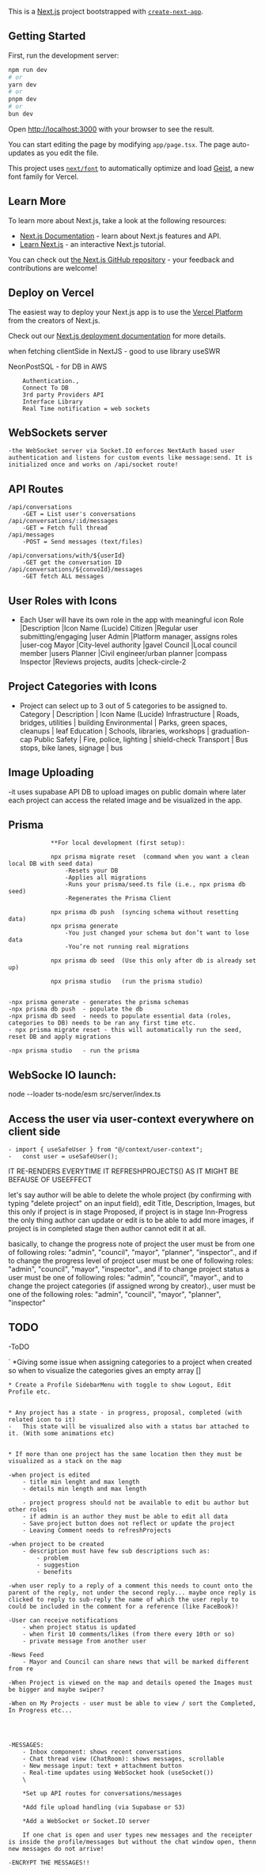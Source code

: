 This is a [Next.js](https://nextjs.org) project bootstrapped with [`create-next-app`](https://nextjs.org/docs/app/api-reference/cli/create-next-app).

## Getting Started

First, run the development server:

```bash
npm run dev
# or
yarn dev
# or
pnpm dev
# or
bun dev
```

Open [http://localhost:3000](http://localhost:3000) with your browser to see the result.

You can start editing the page by modifying `app/page.tsx`. The page auto-updates as you edit the file.

This project uses [`next/font`](https://nextjs.org/docs/app/building-your-application/optimizing/fonts) to automatically optimize and load [Geist](https://vercel.com/font), a new font family for Vercel.

## Learn More

To learn more about Next.js, take a look at the following resources:

- [Next.js Documentation](https://nextjs.org/docs) - learn about Next.js features and API.
- [Learn Next.js](https://nextjs.org/learn) - an interactive Next.js tutorial.

You can check out [the Next.js GitHub repository](https://github.com/vercel/next.js) - your feedback and contributions are welcome!

## Deploy on Vercel

The easiest way to deploy your Next.js app is to use the [Vercel Platform](https://vercel.com/new?utm_medium=default-template&filter=next.js&utm_source=create-next-app&utm_campaign=create-next-app-readme) from the creators of Next.js.

Check out our [Next.js deployment documentation](https://nextjs.org/docs/app/building-your-application/deploying) for more details.

when fetching clientSide in NextJS - good to use library useSWR

NeonPostSQL - for DB in AWS

        Authentication.,
        Connect To DB
        3rd party Providers API
        Interface Library
        Real Time notification = web sockets
## WebSockets server
    -the WebSocket server via Socket.IO enforces NextAuth based user authentication and listens for custom events like message:send. It is initialized once and works on /api/socket route!

## API Routes
    /api/conversations 
        -GET = List user's conversations
    /api/conversations/:id/messages
        -GET = Fetch full thread
    /api/messages
        -POST = Send messages (text/files)

    /api/conversations/with/${userId} 
        -GET get the conversation ID
    /api/conversations/${convoId}/messages 
        -GET fetch ALL messages
## User Roles with Icons

- Each User will have its own role in the app with meaningful icon
  Role |Description |Icon Name (Lucide)
  Citizen |Regular user submitting/engaging |user
  Admin |Platform manager, assigns roles |user-cog
  Mayor |City-level authority |gavel
  Council |Local council member |users
  Planner |Civil engineer/urban planner |compass
  Inspector |Reviews projects, audits |check-circle-2

## Project Categories with Icons

- Project can select up to 3 out of 5 categories to be assigned to.
  Category | Description | Icon Name (Lucide)
  Infrastructure | Roads, bridges, utilities | building
  Environmental | Parks, green spaces, cleanups | leaf
  Education | Schools, libraries, workshops | graduation-cap
  Public Safety | Fire, police, lighting | shield-check
  Transport | Bus stops, bike lanes, signage | bus

## Image Uploading

-it uses supabase API DB to upload images on public domain where later each project can access the related image and be visualized in the app.

## Prisma

                **For local development (first setup):

                npx prisma migrate reset  (command when you want a clean local DB with seed data)
                    -Resets your DB
                    -Applies all migrations
                    -Runs your prisma/seed.ts file (i.e., npx prisma db seed)
                    -Regenerates the Prisma Client

                npx prisma db push  (syncing schema without resetting data)
                npx prisma generate
                    -You just changed your schema but don’t want to lose data
                    -You’re not running real migrations

                npx prisma db seed  (Use this only after db is already set up)

                npx prisma studio   (run the prisma studio)


    -npx prisma generate - generates the prisma schemas
    -npx prisma db push  - populate the db
    -npx prisma db seed  - needs to populate essential data (roles, categories to DB) needs to be ran any first time etc.
    - npx prisma migrate reset - this will automatically run the seed, reset DB and apply migrations

    -npx prisma studio   - run the prisma 
    
## WebSocke IO launch:
 node --loader ts-node/esm src/server/index.ts

## Access the user via user-context everywhere on client side

    - import { useSafeUser } from "@/context/user-context";
    -   const user = useSafeUser();

IT RE-RENDERS EVERYTIME IT REFRESHPROJECTS() AS IT MIGHT BE BEFAUSE OF USEEFFECT

let's say author will be able to delete the whole project (by confirming with typing "delete project" on an input field), edit Title, Description, Images, but this only if project is in stage Proposed, if project is in stage Inn-Progress the only thing author can update or edit is to be able to add more images, if project is in completed stage then author cannot edit it at all.


basically, to change the progress note of project the user must be from one of following roles:
"admin", "council", "mayor", "planner", "inspector".,
and if to change the progress level of project user must be one of following roles:
"admin", "council", "mayor", "inspector".,
and if to change project status a user must be one of following roles:
"admin", "council", "mayor".,
and to change the project categories (if assigned wrong by creator)., user must be one of the following roles:
"admin", "council", "mayor", "planner", "inspector"


## TODO
-ToDO

` \*Giving some issue when assigning categories to a project when created so when to visualize the categories gives an empty array []

    * Create a Profile SidebarMenu with toggle to show Logout, Edit Profile etc.


    * Any project has a state - in progress, proposal, completed (with related icon to it)
    -   This state will be visualized also with a status bar attached to it. (With some animations etc)


    * If more than one project has the same location then they must be visualized as a stack on the map

    -when project is edited
        - title min lenght and max length
        - details min length and max length

        - project progress should not be available to edit bu author but other roles
        - if admin is an author they must be able to edit all data 
        - Save project button does not reflect or update the project
        - Leaving Comment needs to refreshProjects

    -when project to be created
        - description must have few sub descriptions such as:
            - problem
            - suggestion
            - benefits

    -when user reply to a reply of a comment this needs to count onto the parent of the reply, not under the second reply... maybe once reply is clicked to reply to sub-reply the name of which the user reply to could be included in the comment for a reference (like FaceBook)!

    -User can receive notifications
        - when project status is updated
        - when first 10 comments/likes (from there every 10th or so)
        - private message from another user

    -News Feed
        - Mayor and Council can share news that will be marked different from re

    -When Project is viewed on the map and details opened the Images must be bigger and maybe swiper?

    -When on My Projects - user must be able to view / sort the Completed, In Progress etc...




    -MESSAGES:
        - Inbox component: shows recent conversations
        - Chat thread view (ChatRoom): shows messages, scrollable
        - New message input: text + attachment button
        - Real-time updates using WebSocket hook (useSocket())
        \

        *Set up API routes for conversations/messages

        *Add file upload handling (via Supabase or S3)

        *Add a WebSocket or Socket.IO server

        If one chat is open and user types new messages and the receipter is inside the profile/messages but without the chat window open, thenn new messages do not arrive!

    -ENCRYPT THE MESSAGES!!